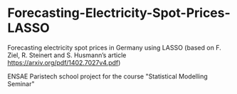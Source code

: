 # Forecasting-Electricity-Spot-Prices-LASSO
Forecasting electricity spot prices in Germany using LASSO (based on F. Ziel, R. Steinert and S. Husmann’s article https://arxiv.org/pdf/1402.7027v4.pdf)

ENSAE Paristech school project for the course "Statistical Modelling Seminar"
